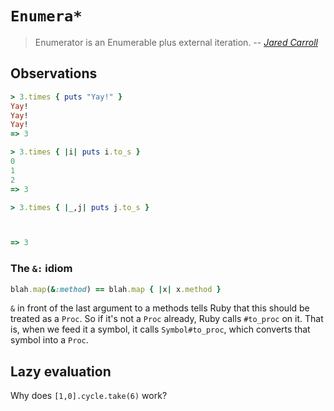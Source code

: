 # `Enumera*`

> Enumerator is an Enumerable plus external iteration.
> -- <cite>[Jared Carroll][1]</cite>

[1]:http://blog.carbonfive.com/2012/10/02/enumerator-rubys-versatile-iterator/

## Observations

```ruby
> 3.times { puts "Yay!" }
Yay!
Yay!
Yay!
=> 3
```

```ruby
> 3.times { |i| puts i.to_s }
0
1
2
=> 3
```

```ruby
> 3.times { |_,j| puts j.to_s }



=> 3
```

### The `&:` idiom

```ruby
blah.map(&:method) == blah.map { |x| x.method }
```

`&` in front of the last argument to a methods tells Ruby that this should be treated as a `Proc`. So if it's not a `Proc` already, Ruby calls `#to_proc` on it.
That is, when we feed it a symbol, it calls `Symbol#to_proc`, which converts that symbol into a `Proc`.

## Lazy evaluation

Why does `[1,0].cycle.take(6)` work?

